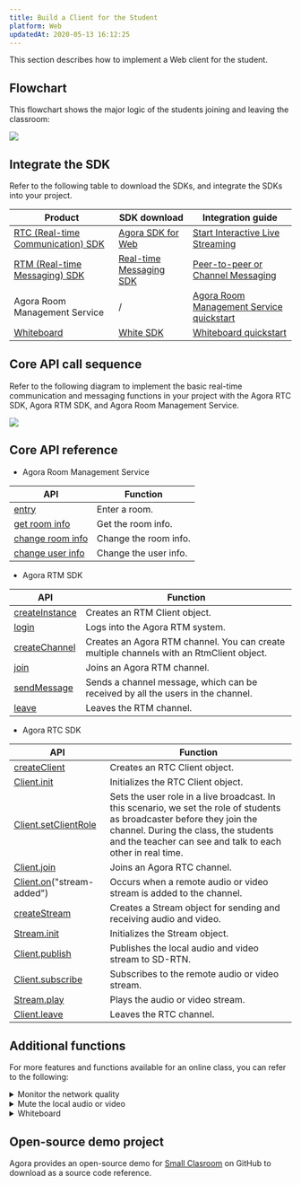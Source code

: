 ```yaml
---
title: Build a Client for the Student
platform: Web
updatedAt: 2020-05-13 16:12:25
---
```

This section describes how to implement a Web client for the student.

## Flowchart

This flowchart shows the major logic of the students joining and leaving the classroom:

![](https://web-cdn.agora.io/docs-files/1582875834807)

## Integrate the SDK

Refer to the following table to download the SDKs, and integrate the SDKs into your project.


| Product | SDK download | Integration guide |
| ---------------- | ---------------- | ---------------- | 
| [RTC (Real-time Communication) SDK](https://docs.agora.io/en/Interactive%20Broadcast/product_live?platform=All%20Platforms)      | [ Agora SDK for Web](https://docs.agora.io/en/Interactive%20Broadcast/downloads)      | [Start Interactive Live Streaming](https://docs.agora.io/en/Interactive%20Broadcast/start_live_web?platform=Web) |
| [RTM (Real-time Messaging) SDK](https://docs.agora.io/en/Real-time-Messaging/product_rtm?platform=All%20Platforms) | [Real-time Messaging SDK](https://docs.agora.io/en/Real-time-Messaging/downloads) | [Peer-to-peer or Channel Messaging](https://docs.agora.io/en/Real-time-Messaging/messaging_web?platform=Web) |
| Agora Room Management Service | / | [Agora Room Management Service quickstart](https://github.com/AgoraIO-Usecase/eEducation/wiki/Agora-Edu-Cloud-Service) |
| [Whiteboard](https://developer-en.netless.link/docs/javascript/overview/js-outline/) | [White SDK](https://developer-en.netless.link/docs/javascript/guide/js-sdk/) | [Whiteboard quickstart](https://developer.netless.link/javascript-en/home/install) |


## Core API call sequence

Refer to the following diagram to implement the basic real-time communication and messaging functions in your project with the Agora RTC SDK, Agora RTM SDK, and Agora Room Management Service.

![](https://web-cdn.agora.io/docs-files/1589352905779)

## Core API reference

- Agora Room Management Service

| API | Function |
| ---------------- | ---------------- |
| [entry](https://github.com/AgoraIO-Usecase/eEducation/wiki/Agora-Edu-Cloud-Service#enter-a-classroom) | Enter a room. |
| [get room info](https://github.com/AgoraIO-Usecase/eEducation/wiki/Agora-Edu-Cloud-Service#initialize-a-classroom) | Get the room info. |
| [change room info](https://github.com/AgoraIO-Usecase/eEducation/wiki/Agora-Edu-Cloud-Service#change-room-info) | Change the room info. |
| [change user info](https://github.com/AgoraIO-Usecase/eEducation/wiki/Agora-Edu-Cloud-Service#change-user-info) | Change the user info. |
 
- Agora RTM SDK

| API | Function |
| ---------------- | ---------------- |
| [createInstance](https://docs.agora.io/en/Real-time-Messaging/API%20Reference/RTM_web/modules/agorartm.html#createinstance)     | Creates an RTM Client object.      |
| [login](https://docs.agora.io/en/Real-time-Messaging/API%20Reference/RTM_web/classes/rtmclient.html#login) | Logs into the Agora RTM system. |
| [createChannel](https://docs.agora.io/en/Real-time-Messaging/API%20Reference/RTM_web/classes/rtmclient.html#createchannel) | Creates an Agora RTM channel. You can create multiple channels with an RtmClient object. |
| [join](https://docs.agora.io/en/Real-time-Messaging/API%20Reference/RTM_web/classes/rtmchannel.html#join) | Joins an Agora RTM channel. |
| [sendMessage](https://docs.agora.io/en/Real-time-Messaging/API%20Reference/RTM_web/classes/rtmchannel.html#sendmessage)  | Sends a channel message, which can be received by all the users in the channel. |
| [leave](https://docs.agora.io/en/Real-time-Messaging/API%20Reference/RTM_web/classes/rtmchannel.html#leave) | Leaves the RTM channel. |

- Agora RTC SDK


| API | Function |
| ---------------- | ---------------- |
| [createClient](./API%20Reference/web/v3.3.1/globals.html#createclient)        | Creates an RTC Client object.      |
| [Client.init](./API%20Reference/web/interfaces/agorartc.client.html#init) | Initializes the RTC Client object. |
| [Client.setClientRole](./API%20Reference/web/interfaces/agorartc.client.html#setclientrole) | Sets the user role in a live broadcast. In this scenario, we set the role of students as broadcaster before they join the channel. During the class, the students and the teacher can see and talk to each other in real time. |
| [Client.join](./API%20Reference/web/interfaces/agorartc.client.html#join) | Joins an Agora RTC channel. |
| [Client.on](./API%20Reference/web/interfaces/agorartc.client.html#on)("stream-added") | Occurs when a remote audio or video stream is added to the channel.  |
| [createStream](./API%20Reference/web/v3.3.1/globals.html#createstream) | Creates a Stream object for sending and receiving audio and video. |
| [Stream.init](./API%20Reference/web/interfaces/agorartc.stream.html#init) | Initializes the Stream object.  |
| [Client.publish](./API%20Reference/web/interfaces/agorartc.client.html#publish) | Publishes the local audio and video stream to SD-RTN. |
| [Client.subscribe](./API%20Reference/web/interfaces/agorartc.client.html#subscribe) | Subscribes to the remote audio or video stream.|
| [Stream.play](./API%20Reference/web/interfaces/agorartc.stream.html#play) | Plays the audio or video stream.|
| [Client.leave](./API%20Reference/web/interfaces/agorartc.client.html#leave) | Leaves the RTC channel. |


## Additional functions

For more features and functions available for an  online class, you can refer to the following:


<details>
<summary>Monitor the network quality</summary>
Use the <code>on("network-quality")</code> callback of the Agora RTC SDK  to monitor the last-mile uplink and downlink network quality of every user in the channel. 
For more methods for reporting the real-time network quality, see the following guides:
<li><a href="https://docs.agora.io/en/Interactive%20Broadcast/lastmile_quality_web?platform=Web">Lastmile Tests</a></li>
<li><a href="https://docs.agora.io/en/Interactive%20Broadcast/in-call_quality_web?platform=Web">In-call Stats</a></li>
</details>
<details>
<summary>Mute the local audio or video</summary>
Call the following methods provided by the Agora RTC SDK:
	<li><code>muteAudio</code> or <code>unmuteAudio</code>, to stop or resume sending the local video stream.</li>
	<li><code>muteVideo</code> or <code>unmuteVideo</code>, to stop or resume sending the local video stream.</li>
</details>

<details>
<summary>Whiteboard</summary>
Implement the following whiteboard functions in your project:
	<li><a href="https://developer.netless.link/javascript-en/home/document-converter">Document conversion</a></li>
	<li><a href="https://developer.netless.link/javascript-en/home/business-state-management">Status Listen</a></li>
	<li><a href="https://developer.netless.link/javascript-en/home/tools">Tools</a></li>
	<li><a href="https://developer.netless.link/javascript-en/home/view">Perspective Operation</a></li>
	<li><a href="https://developer.netless.link/javascript-en/home/room-methods">Whiteboard Operation</a></li>
	<li><a href="https://developer.netless.link/document-en/home/scene-manangement">Page (Scene) Management</a></li>
</details>


## Open-source demo project

Agora provides an open-source demo for [Small Clasroom](https://github.com/AgoraIO-Usecase/eEducation) on GitHub to download as a source code reference.